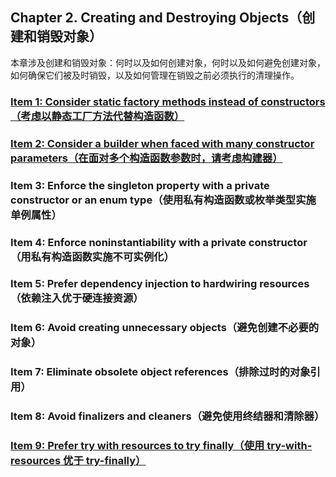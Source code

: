 ## Chapter 2. Creating and Destroying Objects（创建和销毁对象）     

本章涉及创建和销毁对象：何时以及如何创建对象，何时以及如何避免创建对象，如何确保它们被及时销毁，以及如何管理在销毁之前必须执行的清理操作。   

### [Item 1: Consider static factory methods instead of constructors（考虑以静态工厂方法代替构造函数）](create/staticFactory)   


### [Item 2: Consider a builder when faced with many constructor parameters（在面对多个构造函数参数时，请考虑构建器）](create/builder)   


### Item 3: Enforce the singleton property with a private constructor or an enum type（使用私有构造函数或枚举类型实施单例属性）   


### Item 4: Enforce noninstantiability with a private constructor（用私有构造函数实施不可实例化）   


### Item 5: Prefer dependency injection to hardwiring resources（依赖注入优于硬连接资源）   


### Item 6: Avoid creating unnecessary objects（避免创建不必要的对象）   


### Item 7: Eliminate obsolete object references（排除过时的对象引用）   


### Item 8: Avoid finalizers and cleaners（避免使用终结器和清除器）   


### [Item 9: Prefer try with resources to try finally（使用 try-with-resources 优于 try-finally）](create/stream)   




